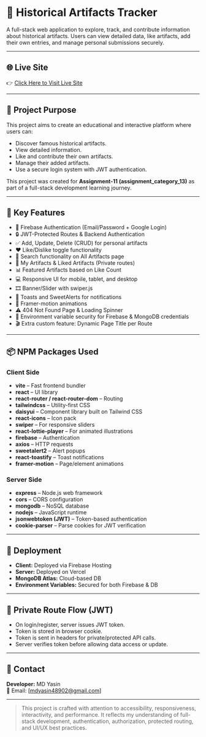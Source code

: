 
# 🏺 Historical Artifacts Tracker

A full-stack web application to explore, track, and contribute information about historical artifacts. Users can view detailed data, like artifacts, add their own entries, and manage personal submissions securely.

---

## 🌐 Live Site

👉 [Click Here to Visit Live Site](https://your-live-site-link.com)

---

## 🎯 Project Purpose

This project aims to create an educational and interactive platform where users can:
- Discover famous historical artifacts.
- View detailed information.
- Like and contribute their own artifacts.
- Manage their added artifacts.
- Use a secure login system with JWT authentication.

This project was created for **Assignment-11 (assignment_category_13)** as part of a full-stack development learning journey.

---

## 🧩 Key Features

- 🔐 Firebase Authentication (Email/Password + Google Login)
- 🔒 JWT-Protected Routes & Backend Authentication
- ✅ Add, Update, Delete (CRUD) for personal artifacts
- ❤️ Like/Dislike toggle functionality
- 🔎 Search functionality on All Artifacts page
- 📌 My Artifacts & Liked Artifacts (Private routes)
- 📊 Featured Artifacts based on Like Count
- 💻 Responsive UI for mobile, tablet, and desktop
- 🎞️ Banner/Slider with swiper.js
- 🍞 Toasts and SweetAlerts for notifications
- 🔄 Framer-motion animations
- ⚠️ 404 Not Found Page & Loading Spinner
- 🔧 Environment variable security for Firebase & MongoDB credentials
- 🎬 Extra custom feature: Dynamic Page Title per Route

---

## 📦 NPM Packages Used

### Client Side
- **vite** – Fast frontend bundler
- **react** – UI library
- **react-router / react-router-dom** – Routing
- **tailwindcss** – Utility-first CSS
- **daisyui** – Component library built on Tailwind CSS
- **react-icons** – Icon pack
- **swiper** – For responsive sliders
- **react-lottie-player** – For animated illustrations
- **firebase** – Authentication 
- **axios** – HTTP requests
- **sweetalert2** – Alert popups
- **react-toastify** – Toast notifications
- **framer-motion** – Page/element animations

### Server Side
- **express** – Node.js web framework
- **cors** – CORS configuration
- **mongodb** – NoSQL database
- **nodejs** – JavaScript runtime
- **jsonwebtoken (JWT)** – Token-based authentication
- **cookie-parser** – Parse cookies for JWT verification

---



## 🚀 Deployment

- **Client:** Deployed via Firebase Hosting 
- **Server:** Deployed on Vercel
- **MongoDB Atlas:** Cloud-based DB
- **Environment Variables:** Secured for both Firebase & DB

---

## 🔐 Private Route Flow (JWT)

- On login/register, server issues JWT token.
- Token is stored in browser cookie.
- Token is sent in headers for private/protected API calls.
- Server verifies token before allowing data access or update.

---



## 📩 Contact

**Developer:** MD Yasin  
📧 Email: [mdyasin48902@gmail.com]


---

> This project is crafted with attention to accessibility, responsiveness, interactivity, and performance. It reflects my understanding of full-stack development, authentication, authorization, protected routing, and UI/UX best practices.
